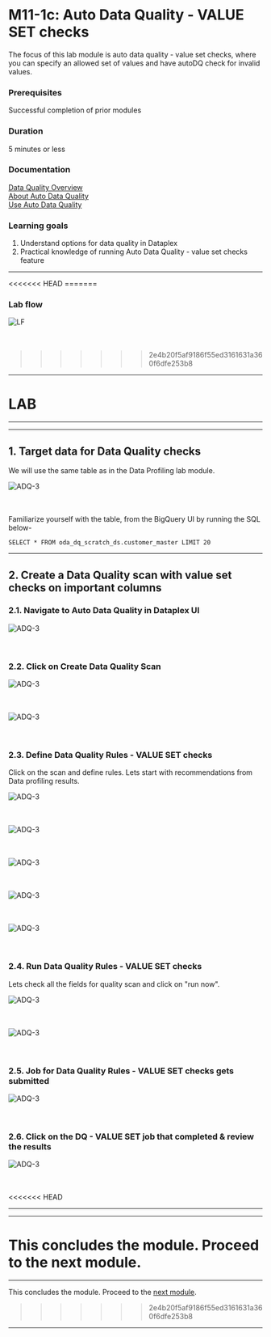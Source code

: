 
# M11-1c: Auto Data Quality - VALUE SET checks

The focus of this lab module is auto data quality - value set checks, where you can specify an allowed set of values and have autoDQ check for invalid values.

### Prerequisites

Successful completion of prior modules

### Duration

5 minutes or less

### Documentation 

[Data Quality Overview](https://cloud.google.com/dataplex/docs/data-quality-overview)<br>
[About Auto Data Quality](https://cloud.google.com/dataplex/docs/auto-data-quality-overview)<br>
[Use Auto Data Quality](https://cloud.google.com/dataplex/docs/use-auto-data-quality)<br>


### Learning goals

1. Understand options for data quality in Dataplex
2. Practical knowledge of running Auto Data Quality - value set checks feature

<hr>
<<<<<<< HEAD
=======

### Lab flow

![LF](../01-images/m11-1c-landing-flow.png)   
<br><br>

>>>>>>> 2e4b20f5af9186f55ed3161631a360f6dfe253b8
<hr>

# LAB

<hr>
<hr>

## 1. Target data for Data Quality checks

We will use the same table as in the Data Profiling lab module.

![ADQ-3](../01-images/module-10-1-04.png)   
<br><br>

Familiarize yourself with the table, from the BigQuery UI by running the SQL below-

```
SELECT * FROM oda_dq_scratch_ds.customer_master LIMIT 20

```

<hr>

## 2. Create a Data Quality scan with value set checks on important columns

### 2.1. Navigate to Auto Data Quality in Dataplex UI

![ADQ-3](../01-images/module-11-1-11.png)   
<br><br>

### 2.2. Click on Create Data Quality Scan

![ADQ-3](../01-images/module-11-1c-00.png)   
<br><br>

![ADQ-3](../01-images/module-11-1c-01.png)   
<br><br>

### 2.3. Define Data Quality Rules - VALUE SET checks

Click on the scan and define rules. Lets start with recommendations from Data profiling results.

![ADQ-3](../01-images/module-11-1c-02.png)   
<br><br>

![ADQ-3](../01-images/module-11-1c-03.png)   
<br><br>

![ADQ-3](../01-images/module-11-1c-04.png)   
<br><br>

![ADQ-3](../01-images/module-11-1c-05.png)   
<br><br>

![ADQ-3](../01-images/module-11-1c-06.png)   
<br><br>


### 2.4. Run Data Quality Rules - VALUE SET checks

Lets check all the fields for quality scan and click on "run now".

![ADQ-3](../01-images/module-11-1c-10.png)   
<br><br>


![ADQ-3](../01-images/module-11-1c-07.png)   
<br><br>

### 2.5. Job for Data Quality Rules - VALUE SET checks gets submitted

![ADQ-3](../01-images/module-11-1c-08.png)   
<br><br>

### 2.6. Click on the DQ - VALUE SET job that completed & review the results

![ADQ-3](../01-images/module-11-1c-09.png)   
<br><br>

<<<<<<< HEAD

<hr>

<hr>

This concludes the module. Proceed to the next module.
=======
<hr>

This concludes the module. Proceed to the [next module](module-11-1d-auto-dq-duplicates.md).
>>>>>>> 2e4b20f5af9186f55ed3161631a360f6dfe253b8

<hr>




